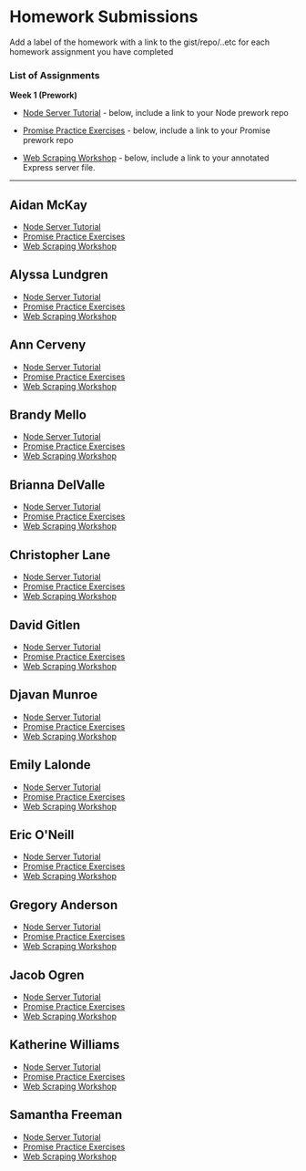 # Homework Submissions

Add a label of the homework with a link to the gist/repo/..etc for each homework assignment you have completed

### List of Assignments

**Week 1 (Prework)**

* [Node Server Tutorial](http://frontend.turing.io/lessons/module-4/node-prework.html) - below, include a link to your Node prework repo

* [Promise Practice Exercises](https://gist.github.com/robbiejaeger/dc8f55c1f9462741090862f736b82cab) - below, include a link to your Promise prework repo

* [Web Scraping Workshop](https://frontend.turing.io/lessons/module-4/web-scraping-workshop.html) - below, include a link to your annotated Express server file.

---

## Aidan McKay

* [Node Server Tutorial]()
* [Promise Practice Exercises]()
* [Web Scraping Workshop]()


## Alyssa Lundgren

* [Node Server Tutorial]()
* [Promise Practice Exercises]()
* [Web Scraping Workshop]()


## Ann Cerveny

* [Node Server Tutorial]()
* [Promise Practice Exercises]()
* [Web Scraping Workshop]()


## Brandy Mello

* [Node Server Tutorial](https://github.com/BrandyMello/messages)
* [Promise Practice Exercises](https://repl.it/join/vxzjjwqr-brandymello)
* [Web Scraping Workshop](https://github.com/BrandyMello/messages)


## Brianna DelValle

* [Node Server Tutorial]()
* [Promise Practice Exercises]()
* [Web Scraping Workshop]()


## Christopher Lane

* [Node Server Tutorial]()
* [Promise Practice Exercises]()
* [Web Scraping Workshop]()


## David Gitlen

* [Node Server Tutorial]()
* [Promise Practice Exercises]()
* [Web Scraping Workshop]()


## Djavan Munroe

* [Node Server Tutorial]()
* [Promise Practice Exercises]()
* [Web Scraping Workshop]()


## Emily Lalonde

* [Node Server Tutorial]()
* [Promise Practice Exercises]()
* [Web Scraping Workshop]()


## Eric O'Neill

* [Node Server Tutorial]()
* [Promise Practice Exercises]()
* [Web Scraping Workshop]()


## Gregory Anderson

* [Node Server Tutorial]()
* [Promise Practice Exercises]()
* [Web Scraping Workshop]()


## Jacob Ogren

* [Node Server Tutorial]()
* [Promise Practice Exercises]()
* [Web Scraping Workshop]()


## Katherine Williams

* [Node Server Tutorial]()
* [Promise Practice Exercises]()
* [Web Scraping Workshop]()


## Samantha Freeman

* [Node Server Tutorial]()
* [Promise Practice Exercises]()
* [Web Scraping Workshop]()
